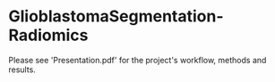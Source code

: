 # GlioblastomaSegmentation-Radiomics

Please see 'Presentation.pdf' for the project's workflow, methods and results.
